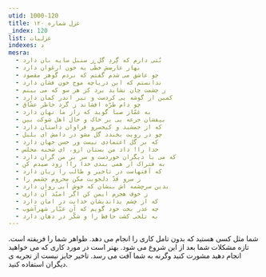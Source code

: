 ```yaml
---
utid: 1000-120
title: غزل شماره ۱۲۰
_index: 120
list: غزلیات
indexes: د
mesra:
  - بُتی دارم که گِردِ گل ز سنبل سایه بان دارد
  - بهار عارضش خطّی به خون ارغوان دارد
  - چو عاشق می شدم گفتم که بردم گوهر مقصود
  - ندانستم که این دریاچه موج خون فشان دارد
  - ز چشمت جان نشاید برد کز هر سو که می بینم
  - کمین از گوشه یی کردست و تیر اندر کمان دارد
  - چو دام طرّه افشاند ز گرد خاطر عشّاق
  - به غمّاز صبا گوید که راز ما نهان دارد
  - بیفشان جرعه یی بر خاک و حال اهل شوکت بین
  - که از جمشید و کیخسرو فراوان داستان دارد
  - چو در رویت بخندد گل مشو در دامش ای بلبل
  - که بر گل اعتمادی نیست ور حسن جهان دارد
  - خدا را! داد من بستان ازو، ای شحنه مجلس
  - که می با دیگران خوردست و سر بر من گران دارد
  - به فتراک ار همی بندی خدا را! زود صیدم کن
  - که آفتهاست در تاخیر و طالب را زیان دارد
  - ز سرو قدّ دلجویت مکن محروم چشمم را
  - بدین سرچشمه اش بنشان که خوش آبی روان دارد
  - ز خوف هجرم ایمن کن اگر امیّد آن داری
  - که از چشم بداندیشان خدایت در امان دارد
  - چه عذر بخت خود گویم که آن عیّار شهرآشوب
  - به تلخی کشت حافظ را و شکّر در دهان دارد
---
```

شما مثل کسی هستید که بدون تامل کاری را انجام می دهد. ظواهر شما را فریفته است. تازه مشکلات شما بعد از این شروع می شود. بهتر است در مورد کاری که می خواهید انجام دهید مشورت کنید وگرنه به شما آفت می رسد. تاخیر جایز نیست از تجربه ی دیگران استفاده کنید.
